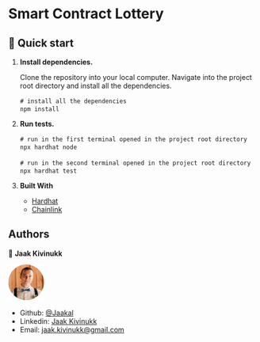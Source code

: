 # Smart Contract Lottery

## 🚀 Quick start

1.  **Install dependencies.**

    Clone the repository into your local computer.
    Navigate into the project root directory and install all the dependencies.

    ```shell
    # install all the dependencies
    npm install
    ```

2.  **Run tests.**

    ```shell
    # run in the first terminal opened in the project root directory
    npx hardhat node

    # run in the second terminal opened in the project root directory
    npx hardhat test
    ```

3.  **Built With**

    - [Hardhat](https://hardhat.org/)
    - [Chainlink](https://chain.link/)

## Authors

👤 **Jaak Kivinukk**

<a href="https://github.com/Jaakal" target="_blank">
    
  ![Screenshot Image](jaak-profile.png)

</a>

- Github: [@Jaakal](https://github.com/Jaakal)
- Linkedin: [Jaak Kivinukk](https://www.linkedin.com/in/jaak-kivinukk-7098b1153/)
- Email: [jaak.kivinukk@gmail.com](jaak.kivinukk@gmail.com)
